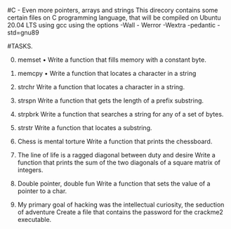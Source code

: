 #C - Even more pointers, arrays and strings This direcory contains some certain files on C programming language, that will be compiled on Ubuntu 20.04 LTS using gcc using the options -Wall - Werror -Wextra -pedantic -std=gnu89

#TASKS.

0. memset
• Write a function that fills memory with a constant byte.

1. memcpy • Write a function that locates a character in a string

2. strchr
Write a function that locates a character in a string.

3. strspn
Write a function that gets the length of a prefix substring.

4. strpbrk
Write a function that searches a string for any of a set of bytes.

5. strstr
Write a function that locates a substring.

6. Chess is mental torture
Write a function that prints the chessboard.

7. The line of life is a ragged diagonal between duty and desire
Write a function that prints the sum of the two diagonals of a square matrix of integers.

100. Double pointer, double fun
Write a function that sets the value of a pointer to a char.

101. My primary goal of hacking was the intellectual curiosity, the seduction of adventure
Create a file that contains the password for the crackme2 executable.

